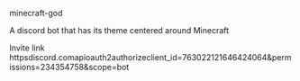minecraft-god

A discord bot that has its theme centered around Minecraft

Invite link httpsdiscord.comapioauth2authorizeclient_id=763022121646424064&permissions=234354758&scope=bot
